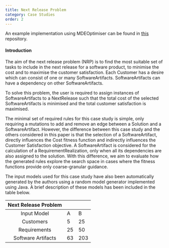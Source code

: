 ```yaml
---
title: Next Release Problem
category: Case Studies
order: 2
---
```


An example implementation using MDEOptimiser can be found in [this](https://github.com/mde-optimiser/case_studies) repository.

#### Introduction

The aim of the next release problem (NRP) is to find the most suitable set of tasks to include in the next release for a software product, to minimise the cost and to maximise the customer satisfaction. Each Customer has a desire which can consist of one or many SoftwareArtifacts. SoftwareArtifacts can have a dependency on other SoftwareArtifacts.

To solve this problem, the user is required to assign instances of SoftwareArtifacts to a NextRelease such that the total cost of the selected SoftwareArtifacts is minimised and the total customer satisfaction is maximised.

The minimal set of required rules for this case study is simple, only requiring a mutations to add and remove an edge between a Solution and a SoftwareArtifact. However, the difference between this case study and the others considered in this paper is that the selection of a SoftwareArtifact, directly influences the Cost fitness function and indirectly influences the Customer Satisfaction objective. A SoftwareArtifact is considered for the calculation of a RequirementRealization, only when all its dependencies are also assigned to the solution. With this difference, we aim to evaluate how the generated rules explore the search space in cases where the fitness functions provide only coarse-granular guidance.

The input models used for this case study have also been automatically generated by the authors using a random model generator implemented using Java. A brief description of these models has been included in the table below. 

| Next Release Problem |    |     |
|:--------------------:|----|-----|
| Input Model          | A  | B   |
| Customers            | 5  | 25  |
| Requirements         | 25 | 50  |
| Software Artifacts   | 63 | 203 |